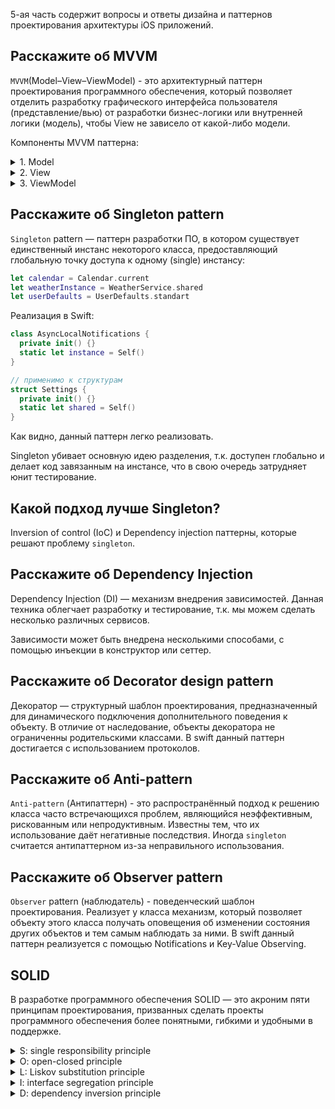 5-ая часть содержит вопросы и ответы дизайна и паттернов проектирования архитектуры iOS приложений.

## Расскажите об MVVM

`MVVM`(Model–View–ViewModel) - это архитектурный паттерн проектирования программного обеспечения, который позволяет отделить разработку графического интерфейса пользователя (представление/вью) от разработки бизнес-логики или внутренней логики (модель), чтобы View не зависело от какой-либо модели.

Компоненты MVVM паттерна:

<details> 
  <summary>1. Model</summary>

  Представляет собой логику работы с данными и описание фундаментальных данных, необходимых для работы приложения.
</details> 

<details> 
  <summary>2. View</summary>

  Графический интерфейс (в контексте iOS — вьюхи) (окна, списки, кнопки и т. п.). Выступает подписчиком на событие изменения значений свойств или команд, предоставляемых ViewModel. В случае, если в ViewModel изменилось какое-либо свойство, то она оповещает всех подписчиков об этом, и View, в свою очередь, запрашивает обновлённое значение свойства из ViewModel.
</details> 

<details> 
  <summary>3. ViewModel</summary>

  Обёртка данных из модели, подлежащих связыванию. То есть, ViewModel содержит Model, преобразованную к View, а также команды, которыми может пользоваться View, чтобы влиять на Model.
</details> 

## Расскажите об Singleton pattern

`Singleton` pattern — паттерн разработки ПО, в котором существует единственный инстанс некоторого класса, предоставляющий глобальную точку доступа к одному (single) инстансу:

```swift
let calendar = Calendar.current
let weatherInstance = WeatherService.shared
let userDefaults = UserDefaults.standart
```

Реализация в Swift:

```swift
class AsyncLocalNotifications {
  private init() {}
  static let instance = Self()
}

// применимо к структурам
struct Settings {
  private init() {}
  static let shared = Self()
}
```

Как видно, данный паттерн легко реализовать.

Singleton убивает основную идею разделения, т.к. доступен глобально и делает код завязанным на инстансе, что в свою очередь затрудняет юнит тестирование.

## Какой подход лучше Singleton?

Inversion of control (IoC) и Dependency injection паттерны, которые решают проблему `singleton`.

## Расскажите об Dependency Injection

Dependency Injection (DI) — механизм внедрения зависимостей. Данная техника облегчает разработку и тестирование, т.к. мы можем сделать несколько различных сервисов.

Зависимости может быть внедрена несколькими способами, с помощью инъекции в конструктор или сеттер.

## Расскажите об Decorator design pattern

Декоратор — структурный шаблон проектирования, предназначенный для динамического подключения дополнительного поведения к объекту. В отличие от наследование, объекты декоратора не ограниченны родительскими классами. В swift данный паттерн достигается с использованием протоколов.

## Расскажите об Anti-pattern

`Anti-pattern` (Антипаттерн) - это распространённый подход к решению класса часто встречающихся проблем, являющийся неэффективным, рискованным или непродуктивным. Известны тем, что их использование даёт негативные последствия.
Иногда `singleton` считается антипаттерном из-за неправильного использования.

## Расскажите об Observer pattern

`Observer` pattern (наблюдатель) - поведенческий шаблон проектирования. Реализует у класса механизм, который позволяет объекту этого класса получать оповещения об изменении состояния других объектов и тем самым наблюдать за ними.
В swift данный паттерн реализуется с помощью Notifications и Key-Value Observing.


## SOLID

В разработке программного обеспечения SOLID — это акроним пяти принципам проектирования, призванных сделать проекты программного обеспечения более понятными, гибкими и удобными в поддержке.

<details> 
  <summary>S: single responsibility principle</summary>

  Принцип единственной ответственности.
  Для каждого класса должно быть определено единственное назначение.
</details>


<details> 
  <summary>O: open-closed principle</summary>

  Принцип открытости/закрытости.
  Программные сущности должны быть открыты для расширения, но закрыты для модификации.
</details>

<details> 
  <summary>L: Liskov substitution principle</summary>

  Принцип подстановки Лисков.
  Объекты в программе должны быть заменяемыми на экземпляры их подтипов без изменения правильности выполнения программы.
</details>

<details> 
  <summary>I: interface segregation principle</summary>

  Принцип разделения интерфейса.
  Клиенты не должны зависеть от интерфейсов, которые они не используют.
</details>

<details> 
  <summary>D: dependency inversion principle</summary>

  Принцип инверсии зависимостей.
  Модули высокого уровня не должен зависеть от модуля низкого уровня. Оба должны зависеть от абстракций. Абстракции не должны зависеть от деталей.
</details>
